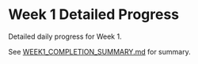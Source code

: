 ﻿# Week 1 Detailed Progress

Detailed daily progress for Week 1.

See [WEEK1_COMPLETION_SUMMARY.md](WEEK1_COMPLETION_SUMMARY.md) for summary.
